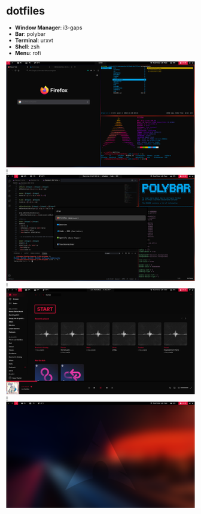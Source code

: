 # dotfiles

- **Window Manager**: i3-gaps
- **Bar**: polybar
- **Terminal**: urxvt
- **Shell**: zsh
- **Menu**: rofi

![Screenshot](https://github.com/089kili/dotfiles/blob/master/screenshots/screenshot1.png)
!
![Screenshot](https://github.com/089kili/dotfiles/blob/master/screenshots/screenshot2.png)
!
![Screenshot](https://github.com/089kili/dotfiles/blob/master/screenshots/screenshot3.png)
!
![Screenshot](https://github.com/089kili/dotfiles/blob/master/screenshots/screenshot4.png)

